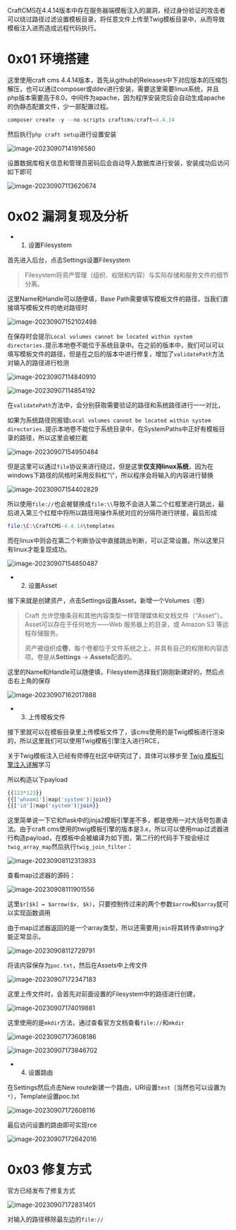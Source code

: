 CraftCMS在4.4.14版本中存在服务器端模板注入的漏洞，经过身份验证的攻击者可以绕过路径过滤设置模板目录，将任意文件上传至Twig模板目录中，从而导致模板注入进而造成远程代码执行。

0x01 环境搭建
=========

这里使用craft cms 4.4.14版本，首先从github的Releases中下对应版本的压缩包解压，也可以通过composer或ddev进行安装，需要这里需要linux系统，并且php版本需要高于8.0，中间件为apache，因为程序安装完后会自动生成apache的伪静态配置文件，少一部配置过程。

```php
composer create -y --no-scripts craftcms/craft=4.4.14
```

然后执行`php craft setup`进行设置安装

![image-20230907141916580](https://shs3.b.qianxin.com/butian_public/f528407ba04a13ab76bab6c8f173f296f614cc1bfde24.jpg)

设置数据库相关信息和管理员密码后会自动导入数据库进行安装，安装成功后访问如下即可

![image-20230907113620674](https://shs3.b.qianxin.com/butian_public/f193008714469be62022063d05863f27570d3b59befee.jpg)

0x02 漏洞复现及分析
============

- 1. 设置Filesystem

首先进入后台，点击Settings设置Filesystem

> Filesystem将资产管理（组织、权限和内容）与实际存储和服务文件的细节分离。

这里Name和Handle可以随便填，Base Path需要填写模板文件的路径，当我们直接填写模板文件的绝对路径时

![image-20230907152102498](https://shs3.b.qianxin.com/butian_public/f90583311b2d5a1e2b9b79deebb595dfe2d4f7b7f4846.jpg)

在保存时会提示`Local volumes cannot be located within system directories.`提示本地卷不能位于系统目录中。在之前的版本中，我们可以可以填写模板文件的路径，但是在之后的版本中进行修复，增加了`validatePath`方法对输入的路径进行检测

![image-20230907114840910](https://shs3.b.qianxin.com/butian_public/f8683183550066f00955a4665928a06743e255a6823fb.jpg)

![image-20230907114854192](https://shs3.b.qianxin.com/butian_public/f398470952b7f3efe17f9a2a970cdba9afc4b7087ebb7.jpg)

在`validatePath`方法中，会分别获取需要验证的路径和系统路径进行一一对比，

如果为系统路径则报错`Local volumes cannot be located within system directories.`提示本地卷不能位于系统目录中，在SystemPaths中正好有模板目录的路径，所以这里会被拦截

![image-20230907154950484](https://shs3.b.qianxin.com/butian_public/f747432ff6c81039fdda6f9f36526f9438a586f09f5e6.jpg)

但是这里可以通过`file`协议来进行绕过，但是这里**仅支持linux系统**，因为在windows下路径的风格时采用反斜杠"\\"，所以程序会将输入的内容进行替换

![image-20230907154402829](https://shs3.b.qianxin.com/butian_public/f5478358eb51e6f84736e53193a4e80348a9363feac46.jpg)

所以使用`file://`也会被替换成`file:\\`导致不会进入第二个红框里进行跳出，最后进入第三个红框中将所以路径用操作系统对应的分隔符进行拼接，最后形成

```php
file:\C:\CraftCMS-4.4.14\templates
```

而在linux中则会在第二个判断协议中直接跳出判断，可以正常设置。所以这里只有linux才能复现成功。

![image-20230907154850487](https://shs3.b.qianxin.com/butian_public/f8491424e7690ede4d10476cba5aedb8f5947cbb433aa.jpg)

- 2. 设置Asset

接下来就是创建资产，点击Settings设置Asset，新增一个Volumes（卷）

> Craft 允许您像条目和其他内容类型一样管理媒体和文档文件（“Asset”）。Asset可以存在于任何地方——Web 服务器上的目录，或 Amazon S3 等远程存储服务。
> 
> 资产被组织成**卷**，每个卷都位于文件系统之上，并具有自己的权限和内容选项。卷是从**Settings** → **Assets**配置的。

这里的Name和Handle可以随便填，Filesystem选择我们刚刚新建好的，然后点击右上角的保存

![image-20230907162017888](https://shs3.b.qianxin.com/butian_public/f963894b9842b160eb7978e38ada2343e661d12dad91c.jpg)

- 3. 上传模板文件

接下里就可以在模板目录里上传模板文件了，该cms使用的是Twig模板进行渲染的，所以这里我们可以使用Twig模板引擎注入进行RCE，

关于Twig模板注入已经有师傅在社区中研究过了，具体可以移步至 [Twig 模板引擎注入详解](https://forum.butian.net/share/2242)学习

所以构造以下payload

```php
{{123*123}}
{{['whoami']|map('system')|join}}
{{['id']|map('system')|join}}
```

这里简单说一下它和flask中的jinja2模板引擎差不多，都是使用一对大括号包裹语法。由于craft cms使用的twig模板引擎的版本是3.x，所以可以使用map过滤器进行构造payload，在模板中会被编译为如下图，第二行的代码手下按会经过`twig_array_map`然后执行`twig_join_filter`：

![image-20230908112313933](https://shs3.b.qianxin.com/butian_public/f452385d90851c4329f8fd0c382e35db3e426018f2c3e.jpg)

查看map过滤器的源码：

![image-20230908111901556](https://shs3.b.qianxin.com/butian_public/f464921fc468f041d02ae4cd74fd6700045d2f70ff11f.jpg)

这里`$r[$k] = $arrow($v, $k)`，只要控制传过来的两个参数`$arrow`和`$array`就可以实现函数调用

由于map过滤器返回的是一个array类型，所以还需要用`join`将其转传承string才能正常显示。

![image-20230908112729791](https://shs3.b.qianxin.com/butian_public/f115353ea0ffab5f559581da06a7616471799098efca1.jpg)

将该内容保存为`poc.txt`，然后在Assets中上传文件

![image-20230907172347183](https://shs3.b.qianxin.com/butian_public/f8745408c2bd5ed44c86e50ff478e5afa2036c8b0f963.jpg)

这里上传文件时，会首先对前面设置的Filesystem中的路径进行创建，

![image-20230907174019881](https://shs3.b.qianxin.com/butian_public/f8717159cca6d35092bf553d2022881e16cf3da5ad1d2.jpg)

这里使用的是`mkdir`方法，通过查看官方文档查看`file://`和`mkdir`

![image-20230907173608186](https://shs3.b.qianxin.com/butian_public/f332565e401f8af1a8f58633f9d152ecc071e6939d45c.jpg)

![image-20230907173846702](https://shs3.b.qianxin.com/butian_public/f52797477d97e6a2107d242e3766854d65136551469fb.jpg)

- 4. 设置路由

在Settings然后点击New route新建一个路由，URI设置`test`（当然也可以设置为`*`），Template设置poc.txt

![image-20230907172608116](https://shs3.b.qianxin.com/butian_public/f2627713077f5368707dadad1ce00e2c45f766765cd01.jpg)

最后访问设置的路由即可实现rce

![image-20230907172642016](https://shs3.b.qianxin.com/butian_public/f37487633fdef868372ada5bc167e7f544260c34d559f.jpg)

0x03 修复方式
=========

官方已经发布了修复方式

![image-20230907172831401](https://shs3.b.qianxin.com/butian_public/f204573cb62395346ce301e1f7d6d8b8a4ef76f3837c6.jpg)

对输入的路径移除最左边的`file://`